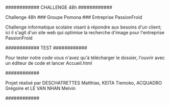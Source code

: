############ CHALLENGE 48h ############

Challenge 48h ### Groupe Pomona ### Entreprise PassionFroid

Challenge informatique scolaire visant à répondre aux besoins d'un client; ici il s'agit d'un site web qui optimise la recherche d'image pour l'entreprise PassionFroid


############ TEST ############

Pour tester notre code vous n'avez qu'à télécharger le dossier, l'ouvrir avec un éditeur de code et lancer Accueil.html






############

Projet réalisé par DESCHATRETTES Matthias, KEITA Tiemoko, ACQUADRO Grégoire et LE VAN NHAN Melvin

############
